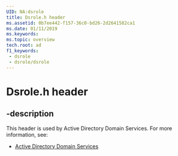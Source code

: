 ```yaml
---
UID: NA:dsrole
title: Dsrole.h header
ms.assetid: 0b7ee442-f157-36c0-bd26-2d2641582ca1
ms.date: 01/11/2019
ms.keywords: 
ms.topic: overview
tech.root: ad
f1_keywords:
 - dsrole
 - dsrole/dsrole
---
```


# Dsrole.h header


## -description

This header is used by Active Directory Domain Services. For more information, see:

- [Active Directory Domain Services](../_ad/index.md)

